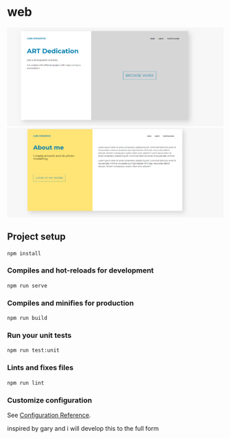# web
<img src="src/assets//webpic1.png" >
<img src="src/assets//webpic2.png" >

## Project setup
```
npm install
```

### Compiles and hot-reloads for development
```
npm run serve
```

### Compiles and minifies for production
```
npm run build
```

### Run your unit tests
```
npm run test:unit
```

### Lints and fixes files
```
npm run lint
```

### Customize configuration
See [Configuration Reference](https://cli.vuejs.org/config/).

inspired by gary and i will develop this to the full form
